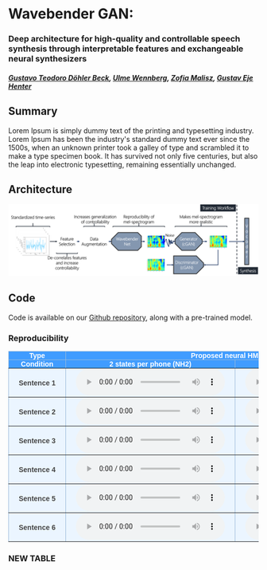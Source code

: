 # Wavebender GAN:
### Deep architecture for high-quality and controllable speech synthesis through interpretable features and exchangeable neural synthesizers
##### [Gustavo Teodoro Döhler Beck][gustavo_profile], [Ulme Wennberg][ulme_profile], [Zofia Malisz][zofia_profile], [Gustav Eje Henter][gustav_profile]


<head> 
<link rel="apple-touch-icon" sizes="180x180" href="favicon/apple-touch-icon.png">
<link rel="icon" type="image/png" sizes="32x32" href="favicon/favicon-32x32.png">
<link rel="icon" type="image/png" sizes="16x16" href="favicon/favicon-16x16.png">
<link rel="manifest" href="/site.webmanifest">
<link rel="mask-icon" href="/safari-pinned-tab.svg" color="#5bbad5">
<meta name="msapplication-TileColor" content="#da532c">
<meta name="theme-color" content="#ffffff">
</head>
<!-- This post presents Wavebender GAN a deep architecture for high-quality and controllable speech synthesis through interpretable features and exchangeable neural synthesizers -->

[github_link]: https://https://github.com/gustavo-beck/wavebender-gan
[gustav_profile]: https://people.kth.se/~ghe/
[gustavo_profile]: https://www.linkedin.com/in/gustavotbeck/
[ulme_profile]: https://www.kth.se/profile/ulme
[zofia_profile]: https://www.kth.se/profile/malisz

## Summary

Lorem Ipsum is simply dummy text of the printing and 
typesetting industry. Lorem Ipsum has been the industry's 
standard dummy text ever since the 1500s, when an unknown 
printer took a galley of type and scrambled it to make a 
type specimen book. It has survived not only five centuries, 
but also the leap into electronic typesetting, 
remaining essentially unchanged.

## Architecture

![Wavebender GAN](./images/WavebenderGAN.png "Architecture of Wavebender GAN")

## Code

Code is available on our [Github repository][github_link], along with a pre-trained model.

<style type="text/css">
  .tg {
    border-collapse: collapse;
    border-color: #9ABAD9;
    border-spacing: 0;
  }

  .tg td {
    background-color: #EBF5FF;
    border-color: #9ABAD9;
    border-style: solid;
    border-width: 1px;
    color: #444;
    font-family: Arial, sans-serif;
    font-size: 14px;
    overflow: hidden;
    padding: 0px 20px;
    word-break: normal;
    font-weight: bold;
    vertical-align: middle;
  }

  .tg th {
    background-color: #409cff;
    border-color: #9ABAD9;
    border-style: solid;
    border-width: 1px;
    color: #fff;
    font-family: Arial, sans-serif;
    font-size: 14px;
    font-weight: normal;
    overflow: hidden;
    padding: 0px 20px;
    word-break: normal;
    font-weight: bold;
    vertical-align: middle;

  }

  .tg .tg-0pky {
    border-color: inherit;
    text-align: center;
    vertical-align: top,
  }

  .tg .tg-fymr {
    border-color: inherit;
    font-weight: bold;
    text-align: center;
    vertical-align: top
  }
  .slider {
  -webkit-appearance: none;
  width: 75%;
  height: 15px;
  border-radius: 5px;  
  background: #d3d3d3;
  outline: none;
  opacity: 0.7;
  -webkit-transition: .2s;
  transition: opacity .2s;
}

.slider::-webkit-slider-thumb {
  -webkit-appearance: none;
  appearance: none;
  width: 25px;
  height: 25px;
  border-radius: 50%; 
  background: #409cff;
  cursor: pointer;
}

.slider::-moz-range-thumb {
  width: 25px;
  height: 25px;
  border-radius: 50%;
  background: #409cff;
  cursor: pointer;
}
</style>

### Reproducibility 

<table class="tg">
  <thead>
    <tr>
      <th class="tg-0pky">Type</th>
      <th class="tg-0pky" colspan="2">Proposed neural HMM TTS</th>
      <th class="tg-0pky" colspan="2">Tacotron 2 baseline</th>
    </tr>
  </thead>
  <tbody>
    <tr>
      <th class="tg-fymr">Condition</th>
      <th class="tg-fymr">2 states per phone (NH2)</th>
      <th class="tg-fymr">1 state per phone (NH1)</th>
      <th class="tg-fymr">w/o post-net (T2-P)</th>
      <th class="tg-fymr">w/ post-net (T2+P)</th>
    </tr>
    <tr>
      <td nowrap class="tg-0pky"><b>Sentence 1</b></td>
      <td class="tg-0pky">
        <audio id="audio-small" controls>
          <source src="./audio/NeuralHMM/2State/NeuralHMM1AR2State_hvd_001.wav" type="audio/wav">
        </audio>
      </td>
      <td class="tg-0pky">
        <audio controls>
          <source src="./audio/NeuralHMM/1State/NeuralHMM1AR1State_hvd_001.wav" type="audio/wav">
        </audio>
      </td>
      <td class="tg-0pky">
        <audio controls>
          <source src="./audio/Tacotron/TacotronWOPostnet/Tacotron_hvd_001.wav" type="audio/wav">
        </audio>
      </td>
      <td class="tg-0pky">
        <audio controls>
          <source src="./audio/Tacotron/TacotronWPostnet/Tacotron_Postnet_hvd_001.wav" type="audio/wav">
        </audio>
      </td>
    </tr>
    <tr>
      <td nowrap class="tg-0pky"><b>Sentence 2</b></td>
      <td class="tg-0pky">
        <audio controls>
          <source src="./audio/NeuralHMM/2State/NeuralHMM1AR2State_hvd_002.wav" type="audio/wav">
        </audio>
      </td>
      <td class="tg-0pky">
        <audio controls>
          <source src="./audio/NeuralHMM/1State/NeuralHMM1AR1State_hvd_002.wav" type="audio/wav">
        </audio>
      </td>
      <td class="tg-0pky">
        <audio controls>
          <source src="./audio/Tacotron/TacotronWOPostnet/Tacotron_hvd_002.wav" type="audio/wav">
        </audio>
      </td>
      <td class="tg-0pky">
        <audio controls>
          <source src="./audio/Tacotron/TacotronWPostnet/Tacotron_Postnet_hvd_002.wav" type="audio/wav">
        </audio>
      </td>
    </tr>
    <tr>
      <td nowrap class="tg-0pky"><b>Sentence 3</b></td>
      <td class="tg-0pky">
        <audio controls>
          <source src="./audio/NeuralHMM/2State/NeuralHMM1AR2State_hvd_003.wav" type="audio/wav">
        </audio>
      </td>
      <td class="tg-0pky">
        <audio controls>
          <source src="./audio/NeuralHMM/1State/NeuralHMM1AR1State_hvd_003.wav" type="audio/wav">
        </audio>
      </td>
      <td class="tg-0pky">
        <audio controls>
          <source src="./audio/Tacotron/TacotronWOPostnet/Tacotron_hvd_003.wav" type="audio/wav">
        </audio>
      </td>
      <td class="tg-0pky">
        <audio controls>
          <source src="./audio/Tacotron/TacotronWPostnet/Tacotron_Postnet_hvd_003.wav" type="audio/wav">
        </audio>
      </td>
    </tr>
    <tr>
      <td nowrap class="tg-0pky"><b>Sentence 4</b></td>
      <td class="tg-0pky">
        <audio controls>
          <source src="./audio/NeuralHMM/2State/NeuralHMM1AR2State_hvd_004.wav" type="audio/wav">
        </audio>
      </td>
      <td class="tg-0pky">
        <audio controls>
          <source src="./audio/NeuralHMM/1State/NeuralHMM1AR1State_hvd_004.wav" type="audio/wav">
        </audio>
      </td>
      <td class="tg-0pky">
        <audio controls>
          <source src="./audio/Tacotron/TacotronWOPostnet/Tacotron_hvd_004.wav" type="audio/wav">
        </audio>
      </td>
      <td class="tg-0pky">
        <audio controls>
          <source src="./audio/Tacotron/TacotronWPostnet/Tacotron_Postnet_hvd_004.wav" type="audio/wav">
        </audio>
      </td>
    </tr>
    <tr>
      <td nowrap class="tg-0pky"><b>Sentence 5</b></td>
      <td class="tg-0pky">
        <audio controls>
          <source src="./audio/NeuralHMM/2State/NeuralHMM1AR2State_hvd_005.wav" type="audio/wav">
        </audio>
      </td>
      <td class="tg-0pky">
        <audio controls>
          <source src="./audio/NeuralHMM/1State/NeuralHMM1AR1State_hvd_005.wav" type="audio/wav">
        </audio>
      </td>
      <td class="tg-0pky">
        <audio controls>
          <source src="./audio/Tacotron/TacotronWOPostnet/Tacotron_hvd_005.wav" type="audio/wav">
        </audio>
      </td>
      <td class="tg-0pky">
        <audio controls>
          <source src="./audio/Tacotron/TacotronWPostnet/Tacotron_Postnet_hvd_005.wav" type="audio/wav">
        </audio>
      </td>
    </tr>
    <tr>
      <td nowrap class="tg-0pky"><b>Sentence 6</b></td>
      <td class="tg-0pky">
        <audio controls>
          <source src="./audio/NeuralHMM/2State/NeuralHMM1AR2State_hvd_006.wav" type="audio/wav">
        </audio>
      </td>
      <td class="tg-0pky">
        <audio controls>
          <source src="./audio/NeuralHMM/1State/NeuralHMM1AR1State_hvd_006.wav" type="audio/wav">
        </audio>
      </td>
      <td class="tg-0pky">
        <audio controls>
          <source src="./audio/Tacotron/TacotronWOPostnet/Tacotron_hvd_006.wav" type="audio/wav">
        </audio>
      </td>
      <td class="tg-0pky">
        <audio controls>
          <source src="./audio/Tacotron/TacotronWPostnet/Tacotron_Postnet_hvd_006.wav" type="audio/wav">
        </audio>
      </td>
    </tr>
  </tbody>
</table>

### NEW TABLE
